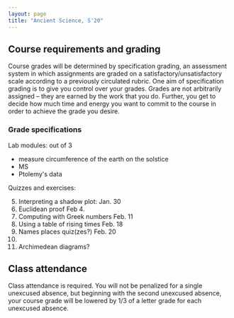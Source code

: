 ```yaml
---
layout: page
title: "Ancient Science, S'20"
---
```


## Course requirements and grading

Course grades will be determined by specification grading, an assessment system in which assignments are graded on a satisfactory/unsatisfactory scale according to a previously circulated rubric.  One aim of specification grading is to give you control over your grades. Grades are not arbitrarily assigned – they are earned by the work that you do. Further, you get to decide how much time and energy you want to commit to the course in order to achieve the grade you desire.


### Grade specifications

Lab modules:  out of 3

- measure circumference of the earth on the solstice
- MS
- Ptolemy's data

Quizzes and exercises:

5. Interpreting a shadow plot: Jan. 30
1. Euclidean proof Feb 4.
2. Computing with Greek numbers Feb. 11
4. Using a table of rising times Feb. 18
5. Names places quiz(zes?) Feb. 20
5.
2. Archimedean diagrams?




## Class attendance

Class attendance is required. You will not be penalized for a single unexcused absence, but beginning with the second unexcused absence,  your course grade will be lowered by 1/3 of a letter grade for each unexcused absence.
